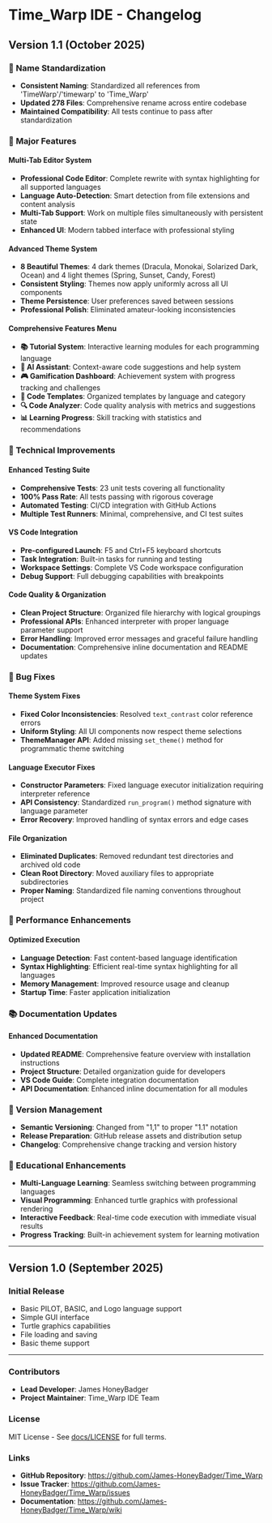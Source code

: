 # Time_Warp IDE - Changelog

## Version 1.1 (October 2025)

### 🔄 Name Standardization
- **Consistent Naming**: Standardized all references from 'TimeWarp'/'timewarp' to 'Time_Warp'
- **Updated 278 Files**: Comprehensive rename across entire codebase
- **Maintained Compatibility**: All tests continue to pass after standardization

### 🎉 Major Features

#### Multi-Tab Editor System
- **Professional Code Editor**: Complete rewrite with syntax highlighting for all supported languages
- **Language Auto-Detection**: Smart detection from file extensions and content analysis
- **Multi-Tab Support**: Work on multiple files simultaneously with persistent state
- **Enhanced UI**: Modern tabbed interface with professional styling

#### Advanced Theme System
- **8 Beautiful Themes**: 4 dark themes (Dracula, Monokai, Solarized Dark, Ocean) and 4 light themes (Spring, Sunset, Candy, Forest)
- **Consistent Styling**: Themes now apply uniformly across all UI components
- **Theme Persistence**: User preferences saved between sessions
- **Professional Polish**: Eliminated amateur-looking inconsistencies

#### Comprehensive Features Menu
- **📚 Tutorial System**: Interactive learning modules for each programming language
- **🤖 AI Assistant**: Context-aware code suggestions and help system
- **🎮 Gamification Dashboard**: Achievement system with progress tracking and challenges
- **📝 Code Templates**: Organized templates by language and category
- **🔍 Code Analyzer**: Code quality analysis with metrics and suggestions
- **📊 Learning Progress**: Skill tracking with statistics and recommendations

### 🔧 Technical Improvements

#### Enhanced Testing Suite
- **Comprehensive Tests**: 23 unit tests covering all functionality
- **100% Pass Rate**: All tests passing with rigorous coverage
- **Automated Testing**: CI/CD integration with GitHub Actions
- **Multiple Test Runners**: Minimal, comprehensive, and CI test suites

#### VS Code Integration
- **Pre-configured Launch**: F5 and Ctrl+F5 keyboard shortcuts
- **Task Integration**: Built-in tasks for running and testing
- **Workspace Settings**: Complete VS Code workspace configuration
- **Debug Support**: Full debugging capabilities with breakpoints

#### Code Quality & Organization
- **Clean Project Structure**: Organized file hierarchy with logical groupings
- **Professional APIs**: Enhanced interpreter with proper language parameter support
- **Error Handling**: Improved error messages and graceful failure handling
- **Documentation**: Comprehensive inline documentation and README updates

### 🐛 Bug Fixes

#### Theme System Fixes
- **Fixed Color Inconsistencies**: Resolved `text_contrast` color reference errors
- **Uniform Styling**: All UI components now respect theme selections
- **ThemeManager API**: Added missing `set_theme()` method for programmatic theme switching

#### Language Executor Fixes
- **Constructor Parameters**: Fixed language executor initialization requiring interpreter reference
- **API Consistency**: Standardized `run_program()` method signature with language parameter
- **Error Recovery**: Improved handling of syntax errors and edge cases

#### File Organization
- **Eliminated Duplicates**: Removed redundant test directories and archived old code
- **Clean Root Directory**: Moved auxiliary files to appropriate subdirectories
- **Proper Naming**: Standardized file naming conventions throughout project

### 🚀 Performance Enhancements

#### Optimized Execution
- **Language Detection**: Fast content-based language identification
- **Syntax Highlighting**: Efficient real-time syntax highlighting for all languages
- **Memory Management**: Improved resource usage and cleanup
- **Startup Time**: Faster application initialization

### 📚 Documentation Updates

#### Enhanced Documentation
- **Updated README**: Comprehensive feature overview with installation instructions
- **Project Structure**: Detailed organization guide for developers
- **VS Code Guide**: Complete integration documentation
- **API Documentation**: Enhanced inline documentation for all modules

### 🔄 Version Management
- **Semantic Versioning**: Changed from "1,1" to proper "1.1" notation
- **Release Preparation**: GitHub release assets and distribution setup
- **Changelog**: Comprehensive change tracking and version history

### 🎯 Educational Enhancements
- **Multi-Language Learning**: Seamless switching between programming languages
- **Visual Programming**: Enhanced turtle graphics with professional rendering
- **Interactive Feedback**: Real-time code execution with immediate visual results
- **Progress Tracking**: Built-in achievement system for learning motivation

---

## Version 1.0 (September 2025)

### Initial Release
- Basic PILOT, BASIC, and Logo language support
- Simple GUI interface
- Turtle graphics capabilities
- File loading and saving
- Basic theme support

---

### Contributors
- **Lead Developer**: James HoneyBadger
- **Project Maintainer**: Time_Warp IDE Team

### License
MIT License - See [docs/LICENSE](docs/LICENSE) for full terms.

### Links
- **GitHub Repository**: https://github.com/James-HoneyBadger/Time_Warp
- **Issue Tracker**: https://github.com/James-HoneyBadger/Time_Warp/issues
- **Documentation**: https://github.com/James-HoneyBadger/Time_Warp/wiki